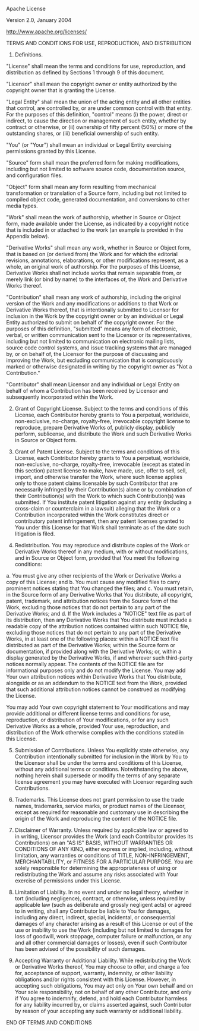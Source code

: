 Apache License

Version 2.0, January 2004

http://www.apache.org/licenses/

TERMS AND CONDITIONS FOR USE, REPRODUCTION, AND DISTRIBUTION

1. Definitions.

"License" shall mean the terms and conditions for use, reproduction, and distribution as defined by Sections 1
through 9 of this document.

"Licensor" shall mean the copyright owner or entity authorized by the copyright owner that is granting the License.

"Legal Entity" shall mean the union of the acting entity and all other entities that control, are controlled by,
or are under common control with that entity. For the purposes of this definition, "control" means (i) the power,
direct or indirect, to cause the direction or management of such entity, whether by contract or otherwise, or (ii)
ownership of fifty percent (50%) or more of the outstanding shares, or (iii) beneficial ownership of such entity.

"You" (or "Your") shall mean an individual or Legal Entity exercising permissions granted by this License.

"Source" form shall mean the preferred form for making modifications, including but not limited to software source
code, documentation source, and configuration files.

"Object" form shall mean any form resulting from mechanical transformation or translation of a Source form, including
but not limited to compiled object code, generated documentation, and conversions to other media types.

"Work" shall mean the work of authorship, whether in Source or Object form, made available under the License, as
indicated by a copyright notice that is included in or attached to the work (an example is provided in the Appendix
below).

"Derivative Works" shall mean any work, whether in Source or Object form, that is based on (or derived from) the Work
and for which the editorial revisions, annotations, elaborations, or other modifications represent, as a whole, an
original work of authorship. For the purposes of this License, Derivative Works shall not include works that remain
separable from, or merely link (or bind by name) to the interfaces of, the Work and Derivative Works thereof.

"Contribution" shall mean any work of authorship, including the original version of the Work and any modifications or
additions to that Work or Derivative Works thereof, that is intentionally submitted to Licensor for inclusion in the
Work by the copyright owner or by an individual or Legal Entity authorized to submit on behalf of the copyright owner.
For the purposes of this definition, "submitted" means any form of electronic, verbal, or written communication sent
to the Licensor or its representatives, including but not limited to communication on electronic mailing lists, source
code control systems, and issue tracking systems that are managed by, or on behalf of, the Licensor for the purpose of
discussing and improving the Work, but excluding communication that is conspicuously marked or otherwise designated in
writing by the copyright owner as "Not a Contribution."

"Contributor" shall mean Licensor and any individual or Legal Entity on behalf of whom a Contribution has been received
by Licensor and subsequently incorporated within the Work.

2. Grant of Copyright License. Subject to the terms and conditions of this License, each Contributor hereby grants to
You a perpetual, worldwide, non-exclusive, no-charge, royalty-free, irrevocable copyright license to reproduce, prepare
Derivative Works of, publicly display, publicly perform, sublicense, and distribute the Work and such Derivative Works
in Source or Object form.

3. Grant of Patent License. Subject to the terms and conditions of this License, each Contributor hereby grants to You
a perpetual, worldwide, non-exclusive, no-charge, royalty-free, irrevocable (except as stated in this section) patent
license to make, have made, use, offer to sell, sell, import, and otherwise transfer the Work, where such license
applies only to those patent claims licensable by such Contributor that are necessarily infringed by their
Contribution(s) alone or by combination of their Contribution(s) with the Work to which such Contribution(s)
was submitted. If You institute patent litigation against any entity (including a cross-claim or counterclaim in a
lawsuit) alleging that the Work or a Contribution incorporated within the Work constitutes direct or contributory
patent infringement, then any patent licenses granted to You under this License for that Work shall terminate as of
the date such litigation is filed.

4. Redistribution. You may reproduce and distribute copies of the Work or Derivative Works thereof in any medium,
with or without modifications, and in Source or Object form, provided that You meet the following conditions:

a. You must give any other recipients of the Work or Derivative Works a copy of this License; and
b. You must cause any modified files to carry prominent notices stating that You changed the files; and
c. You must retain, in the Source form of any Derivative Works that You distribute, all copyright, patent, trademark,
   and attribution notices from the Source form of the Work, excluding those notices that do not pertain to any part
   of the Derivative Works; and
d. If the Work includes a "NOTICE" text file as part of its distribution, then any Derivative Works that You distribute
   must include a readable copy of the attribution notices contained within such NOTICE file, excluding those notices
   that do not pertain to any part of the Derivative Works, in at least one of the following places: within a NOTICE
   text file distributed as part of the Derivative Works; within the Source form or documentation, if provided along
   with the Derivative Works; or, within a display generated by the Derivative Works, if and wherever such third-party
   notices normally appear. The contents of the NOTICE file are for informational purposes only and do not modify the
   License. You may add Your own attribution notices within Derivative Works that You distribute, alongside or as an
   addendum to the NOTICE text from the Work, provided that such additional attribution notices cannot be construed as
   modifying the License.

   You may add Your own copyright statement to Your modifications and may provide additional or different license terms
   and conditions for use, reproduction, or distribution of Your modifications, or for any such Derivative Works as a
   whole, provided Your use, reproduction, and distribution of the Work otherwise complies with the conditions stated
   in this License.

5. Submission of Contributions. Unless You explicitly state otherwise, any Contribution intentionally submitted for
inclusion in the Work by You to the Licensor shall be under the terms and conditions of this License, without any
additional terms or conditions. Notwithstanding the above, nothing herein shall supersede or modify the terms of any
separate license agreement you may have executed with Licensor regarding such Contributions.

6. Trademarks. This License does not grant permission to use the trade names, trademarks, service marks, or product
names of the Licensor, except as required for reasonable and customary use in describing the origin of the Work and
reproducing the content of the NOTICE file.

7. Disclaimer of Warranty. Unless required by applicable law or agreed to in writing, Licensor provides the Work
(and each Contributor provides its Contributions) on an "AS IS" BASIS, WITHOUT WARRANTIES OR CONDITIONS OF ANY KIND,
either express or implied, including, without limitation, any warranties or conditions of TITLE, NON-INFRINGEMENT,
MERCHANTABILITY, or FITNESS FOR A PARTICULAR PURPOSE. You are solely responsible for determining the appropriateness
of using or redistributing the Work and assume any risks associated with Your exercise of permissions under this License.

8. Limitation of Liability. In no event and under no legal theory, whether in tort (including negligence), contract,
or otherwise, unless required by applicable law (such as deliberate and grossly negligent acts) or agreed to in
writing, shall any Contributor be liable to You for damages, including any direct, indirect, special, incidental,
or consequential damages of any character arising as a result of this License or out of the use or inability to use
the Work (including but not limited to damages for loss of goodwill, work stoppage, computer failure or malfunction,
or any and all other commercial damages or losses), even if such Contributor has been advised of the possibility of
such damages.

9. Accepting Warranty or Additional Liability. While redistributing the Work or Derivative Works thereof, You may
choose to offer, and charge a fee for, acceptance of support, warranty, indemnity, or other liability obligations
and/or rights consistent with this License. However, in accepting such obligations, You may act only on Your own
behalf and on Your sole responsibility, not on behalf of any other Contributor, and only if You agree to indemnify,
defend, and hold each Contributor harmless for any liability incurred by, or claims asserted against, such Contributor
by reason of your accepting any such warranty or additional liability.

END OF TERMS AND CONDITIONS
